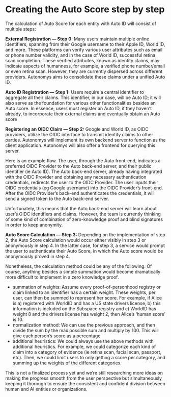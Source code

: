 # Creating the Auto Score step by step

The calculation of Auto Score for each entity with Auto ID will consist of multiple steps:

**External Registration — Step 0**: Many users maintain multiple online identifiers, spanning from their Google username to their Apple ID, World ID, and more. These platforms can verify various user attributes such as email or phone number validity, and in the case of World ID, successful retina scan completion. These verified attributes, known as identity claims, may indicate aspects of humanness, for example, a verified phone number/email or even retina scan. However, they are currently dispersed across different providers. Autonomys aims to consolidate these claims under a unified Auto ID.

**Auto ID Registration — Step 1:** Users require a central identifier to aggregate all their claims. This identifier, in our case, will be Auto ID; it will also serve as the foundation for various other functionalities besides an Auto score. In essence, users must register an Auto ID, if they haven't already, to incorporate their external claims and eventually obtain an Auto score

**Registering an OIDC Claim — Step 2:** Google and World ID, as OIDC providers, utilize the OIDC interface to transmit identity claims to other parties. Autonomys will implement its own backend server to function as the client application. Autonomys will also offer a frontend for querying this server.

Here is an example flow. The user, through the Auto front-end, indicates a preferred OIDC Provider to the Auto back-end server, and their public identifier (ie Auto ID). The Auto back-end server, already having integrated with the OIDC Provider and obtaining any necessary authentication credentials, redirects the user to the OIDC Provider. The user inputs their OIDC credentials (eg Google username) into the OIDC Provider’s front-end. After the OIDC Provider’s back-end authenticates the credentials, it will send a signed token to the Auto back-end server.

Unfortunately, this means that the Auto back-end server will learn about user’s OIDC identifiers and claims. However, the team is currently thinking of some kind of combination of zero-knowledge proof and blind signatures in order to keep anonymity.

**Auto Score Calculation — Step 3:** Depending on the implementation of step 2, the Auto Score calculation would occur either visibly in step 3 or anonymously in step 4. In the latter case, for step 3, a service would prompt the user to authenticate their Auto Score, in which the Auto score would be anonymously proved in step 4.

Nonetheless, the calculation method could be any of the following. Of course, anything besides a simple summation would become dramatically more difficult to implement in a zero knowledge proof.

* summation of weights: Assume every proof-of-personhood registry or claim linked to an identifier has a certain weight. These weights, per user, can then be summed to represent her score. For example, if Alice is a) registered with WorldID and has a US state drivers license, b) this information is included on the Subspace registry and c) WorldID has weight 8 and the drivers license has weight 2, then Alice’s ‘human score’ is 10.
* normalization method: We can use the previous approach, and then divide the sum by the max possible sum and multiply by 100. This will give each person’s score as a percentage
* additional heuristics: We could always use the above methods with additional heuristics. For example, we could categorize each kind of claim into a category of evidence (ie retina scan, facial scan, passport, etc). Then, we could limit users to only getting a score per category, and summing up the weights of the different categories.

This is not a finalized process yet and we’re still researching more ideas on making the progress smooth from the user perspective but simultaneously keeping it thorough to ensure the consistent and confident division between human and AI entities or organizations.
